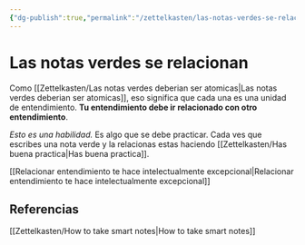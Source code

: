```yaml
---
{"dg-publish":true,"permalink":"/zettelkasten/las-notas-verdes-se-relacionan/","tags":["Zettelkasten","Evergreen"]}
---
```


# Las notas verdes se relacionan
Como [[Zettelkasten/Las notas verdes deberian ser atomicas\|Las notas verdes deberian ser atomicas]], eso significa que cada una es una unidad de entendimiento. **Tu entendimiento debe ir relacionado con otro entendimiento**. 

*Esto es una habilidad.* Es algo que se debe practicar. Cada ves que escribes una nota verde y la relacionas estas haciendo [[Zettelkasten/Has buena practica\|Has buena practica]]. 

[[Relacionar entendimiento te hace intelectualmente excepcional\|Relacionar entendimiento te hace intelectualmente excepcional]]

## Referencias
[[Zettelkasten/How to take smart notes\|How to take smart notes]]